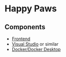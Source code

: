 
# Happy Paws

## Components
* <a href="https://github.com/broganz16/happy-paws/client-app"> Frontend </a>
* [Visual Studio](https://www.jetbrains.com/webstorm/) or similar
* [Docker/Docker Desktop](https://www.docker.com/)
